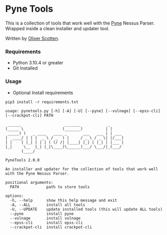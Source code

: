 # Pyne Tools

This is a collection of tools that work well with the [Pyne](https://www.github.com/hoplite-consulting/pyne) Nessus Parser. Wrapped inside a clean installer and updater tool.

Written by [Oliver Scotten](https://www.github.com/oliv10).

### Requirements
- Python 3.10.4 or greater
- Git Installed

### Usage
- Optional Install requirements
```
pip3 install -r requirements.txt
```

```
usage: pynetools.py [-h] [-A] [-U] [--pyne] [--vulnage] [--epss-cli] [--crackpot-cli] PATH

 ______                   _______            _      
(_____ \                 (_______)          | |     
 _____) )   _ ____   ____ _       ___   ___ | | ___ 
|  ____/ | | |  _ \ / _  ) |     / _ \ / _ \| |/___)
| |    | |_| | | | ( (/ /| |____| |_| | |_| | |___ |
|_|     \__  |_| |_|\____)\______)___/ \___/|_(___/ 
       (____/                                       

PyneTools 2.0.0

An installer and updater for the collection of tools that work well with the Pyne Nessus Parser.

positional arguments:
  PATH            path to store tools

options:
  -h, --help      show this help message and exit
  -A, --ALL       install all tools
  -U, --UPDATE    update installed tools (this will update ALL tools)
  --pyne          install pyne
  --vulnage       install vulnage
  --epss-cli      install epss-cli
  --crackpot-cli  install crackpot-cli
```
